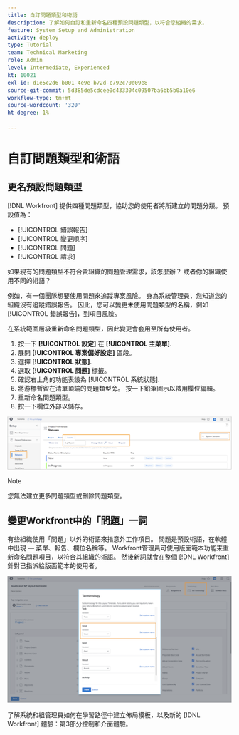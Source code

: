 ```yaml
---
title: 自訂問題類型和術語
description: 了解如何自訂和重新命名四種預設問題類型，以符合您組織的需求。
feature: System Setup and Administration
activity: deploy
type: Tutorial
team: Technical Marketing
role: Admin
level: Intermediate, Experienced
kt: 10021
exl-id: d1e5c2d6-b001-4e9e-b72d-c792c70d09e8
source-git-commit: 5d385de5cdcee0d433304c09507ba6bb5b0a10e6
workflow-type: tm+mt
source-wordcount: '320'
ht-degree: 1%

---
```


# 自訂問題類型和術語

## 更名預設問題類型

[!DNL Workfront] 提供四種問題類型，協助您的使用者將所建立的問題分類。 預設值為：

* [!UICONTROL 錯誤報告]
* [!UICONTROL 變更順序]
* [!UICONTROL 問題]
* [!UICONTROL 請求]

如果現有的問題類型不符合貴組織的問題管理需求，該怎麼辦？ 或者你的組織使用不同的術語？

例如，有一個團隊想要使用問題來追蹤專案風險。 身為系統管理員，您知道您的組織沒有追蹤錯誤報告。 因此，您可以變更未使用問題類型的名稱，例如 [!UICONTROL 錯誤報告]，到項目風險。

在系統範圍層級重新命名問題類型，因此變更會套用至所有使用者。

1. 按一下 **[!UICONTROL 設定]** 在 **[!UICONTROL 主菜單]**.
1. 展開 **[!UICONTROL 專案偏好設定]** 區段。
1. 選擇 **[!UICONTROL 狀態]**.
1. 選取 **[!UICONTROL 問題]** 標籤。
1. 確認右上角的功能表設為 [!UICONTROL 系統狀態].
1. 將游標暫留在清單頂端的問題類型旁。 按一下鉛筆圖示以啟用欄位編輯。
1. 重新命名問題類型。
1. 按一下欄位外部以儲存。

![[!UICONTROL 問題] 的 [!UICONTROL 狀態] 頁面 [!UICONTROL 設定]](assets/admin-fund-issue-types.png)

>[!NOTE]
>
>您無法建立更多問題類型或刪除問題類型。

<!---
learn more URLs
Customize default issue types
--->

## 變更Workfront中的「問題」一詞

有些組織使用「問題」以外的術語來指意外工作項目。 問題是預設術語，在軟體中出現 — 菜單、報告、欄位名稱等。
Workfront管理員可使用版面範本功能來重新命名問題項目，以符合其組織的術語。 然後新詞就會在整個 [!DNL Workfront] 針對已指派給版面範本的使用者。

![[!UICONTROL 術語] 窗口 [!UICONTROL 問題] 突出顯示](assets/admin-fund-issue-custom-terminology.png)

<!---
paragraph below needs a hyperlink
--->

了解系統和組管理員如何在學習路徑中建立佈局模板，以及新的 [!DNL Workfront] 體驗：第3部分控制和介面體驗。

<!---
learn more URLs
Create and manage layout templates
--->
